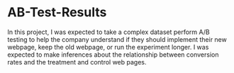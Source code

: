 # AB-Test-Results
In this project, I was expected to take a complex dataset perform A/B testing to help the company understand if they should implement their new webpage,
keep the old webpage, or run the experiment longer. I was expected to make inferences about the relationship between conversion rates and the treatment and control web pages.
